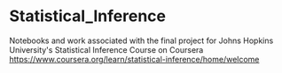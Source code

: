 # Statistical_Inference
Notebooks and work associated with the final project for Johns Hopkins University's Statistical Inference Course on Coursera https://www.coursera.org/learn/statistical-inference/home/welcome
